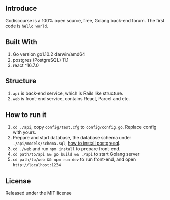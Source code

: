 ## Introduce

Godiscourse is a 100% open source, free, Golang back-end forum. The first code is `hello world`.

## Built With

1. Go version go1.10.2 darwin/amd64
2. postgres (PostgreSQL) 11.1
3. react ^16.7.0

## Structure

1. `api` is back-end service, which is Rails like structure.
2. `web` is front-end service, contains React, Parcel and etc.

## How to run it

1. `cd ./api`, copy `config/test.cfg` to `config/config.go`. Replace config with yours.
2. Prepare and start database, the database schema under `./api/models/schema.sql`, [how to install postgresql](https://www.digitalocean.com/community/tutorials/how-to-install-and-use-postgresql-on-ubuntu-18-04).
3. `cd ./web` and run `npm install` to prepare front-end.
4. `cd path/to/api && go build && ./api` to start Golang server
5. `cd path/to/web && npm run dev` to run front-end, and open `http://localhost:1234`

## License

Released under the MIT license
